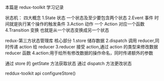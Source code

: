 本篇是 redux-toolkit 学习记录

状态机：
四大概念
1.State 状态 一个状态及至少要包含两个状态
2.Event 事件 时间就是执行某个操作的触发条件
3.Action 动作 一个 Action 对应一个函数
4.Transition 变换 也就是从一个状态变换成另一个状态

redux-第三方状态管理库
核心部分
1.store 储存数据
2.dispatch 调用 reducer,同时传递 action 给 reducer
3.reducer 接受 action,通过 action 的类型来修改数据 reducer 函数
4.action:用于给所有修改数据的操作命名，同时传递额外的参数

通过 store 的 getState 方法获取状态 通过 dispatch 方法更改状态

reddux-toolkit api
configureStore()
